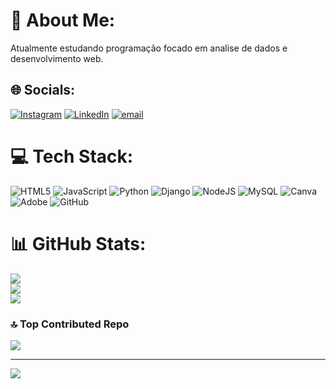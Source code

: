 # 💫 About Me:
Atualmente estudando programação focado em analise de dados e desenvolvimento web.


## 🌐 Socials:
[![Instagram](https://img.shields.io/badge/Instagram-%23E4405F.svg?logo=Instagram&logoColor=white)](https://instagram.com/Firmin0l) [![LinkedIn](https://img.shields.io/badge/LinkedIn-%230077B5.svg?logo=linkedin&logoColor=white)](https://www.linkedin.com/in/jos%C3%A9-firmino-ferreira-j%C3%BAnior-9aa963233/) [![email](https://img.shields.io/badge/Email-D14836?logo=gmail&logoColor=white)](mailto:junyorferreira041@gmail.com) 

# 💻 Tech Stack:
![HTML5](https://img.shields.io/badge/html5-%23E34F26.svg?style=for-the-badge&logo=html5&logoColor=white) ![JavaScript](https://img.shields.io/badge/javascript-%23323330.svg?style=for-the-badge&logo=javascript&logoColor=%23F7DF1E) ![Python](https://img.shields.io/badge/python-3670A0?style=for-the-badge&logo=python&logoColor=ffdd54) ![Django](https://img.shields.io/badge/django-%23092E20.svg?style=for-the-badge&logo=django&logoColor=white) ![NodeJS](https://img.shields.io/badge/node.js-6DA55F?style=for-the-badge&logo=node.js&logoColor=white) ![MySQL](https://img.shields.io/badge/mysql-4479A1.svg?style=for-the-badge&logo=mysql&logoColor=white) ![Canva](https://img.shields.io/badge/Canva-%2300C4CC.svg?style=for-the-badge&logo=Canva&logoColor=white) ![Adobe](https://img.shields.io/badge/adobe-%23FF0000.svg?style=for-the-badge&logo=adobe&logoColor=white) ![GitHub](https://img.shields.io/badge/github-%23121011.svg?style=for-the-badge&logo=github&logoColor=white)
# 📊 GitHub Stats:
![](https://github-readme-stats.vercel.app/api?username=Firmin0l&theme=shadow_blue&hide_border=false&include_all_commits=false&count_private=false)<br/>
![](https://nirzak-streak-stats.vercel.app/?user=Firmin0l&theme=shadow_blue&hide_border=false)<br/>
![](https://github-readme-stats.vercel.app/api/top-langs/?username=Firmin0l&theme=shadow_blue&hide_border=false&include_all_commits=false&count_private=false&layout=compact)

### 🔝 Top Contributed Repo
![](https://github-contributor-stats.vercel.app/api?username=Firmin0l&limit=5&theme=shadow_blue&combine_all_yearly_contributions=true)

---
[![](https://visitcount.itsvg.in/api?id=Firmin0l&icon=0&color=8)](https://visitcount.itsvg.in)

<!-- Proudly created with GPRM ( https://gprm.itsvg.in ) -->
